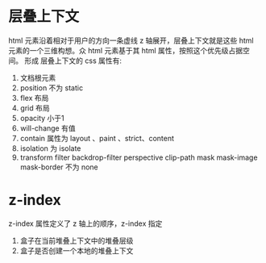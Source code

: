 # 层叠上下文
html 元素沿着相对于用户的方向一条虚线 z 轴展开，层叠上下文就是这些 html 元素的一个三维构想。众 html 元素基于其 html 属性，按照这个优先级占据空间。
形成 层叠上下文的 css 属性有:
1. 文档根元素
2. position 不为 static 
3. flex 布局
4. grid 布局
5. opacity 小于1
6. will-change 有值
7. contain 属性为 layout 、paint 、strict、content
8. isolation 为 isolate
9. transform filter backdrop-filter perspective clip-path mask mask-image mask-border 不为 none

# z-index
z-index 属性定义了 z 轴上的顺序，z-index 指定
1. 盒子在当前堆叠上下文中的堆叠层级
2. 盒子是否创建一个本地的堆叠上下文
